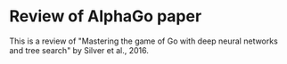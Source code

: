 # Review of AlphaGo paper
This is a review of "Mastering the game of Go with deep neural networks and tree search"
by Silver et al., 2016.
